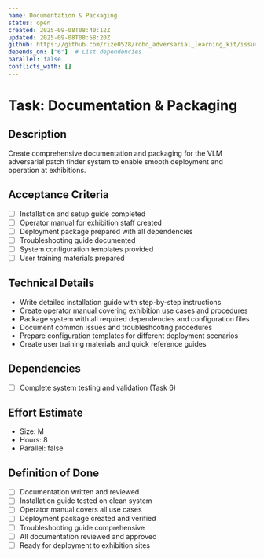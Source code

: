 ```yaml
---
name: Documentation & Packaging
status: open
created: 2025-09-08T08:40:12Z
updated: 2025-09-08T08:58:20Z
github: https://github.com/rize0528/robo_adversarial_learning_kit/issues/9
depends_on: ["6"]  # List dependencies
parallel: false
conflicts_with: []
---
```


# Task: Documentation & Packaging

## Description
Create comprehensive documentation and packaging for the VLM adversarial patch finder system to enable smooth deployment and operation at exhibitions.

## Acceptance Criteria
- [ ] Installation and setup guide completed
- [ ] Operator manual for exhibition staff created
- [ ] Deployment package prepared with all dependencies
- [ ] Troubleshooting guide documented
- [ ] System configuration templates provided
- [ ] User training materials prepared

## Technical Details
- Write detailed installation guide with step-by-step instructions
- Create operator manual covering exhibition use cases and procedures
- Package system with all required dependencies and configuration files
- Document common issues and troubleshooting procedures
- Prepare configuration templates for different deployment scenarios
- Create user training materials and quick reference guides

## Dependencies
- [ ] Complete system testing and validation (Task 6)

## Effort Estimate
- Size: M
- Hours: 8
- Parallel: false

## Definition of Done
- [ ] Documentation written and reviewed
- [ ] Installation guide tested on clean system
- [ ] Operator manual covers all use cases
- [ ] Deployment package created and verified
- [ ] Troubleshooting guide comprehensive
- [ ] All documentation reviewed and approved
- [ ] Ready for deployment to exhibition sites
